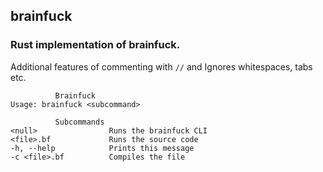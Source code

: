 ## brainfuck

### Rust implementation of brainfuck.

Additional features of commenting with `//` and Ignores whitespaces, tabs etc.

```
          Brainfuck
Usage: brainfuck <subcommand>

          Subcommands
<null>                Runs the brainfuck CLI
<file>.bf             Runs the source code
-h, --help            Prints this message
-c <file>.bf          Compiles the file
```